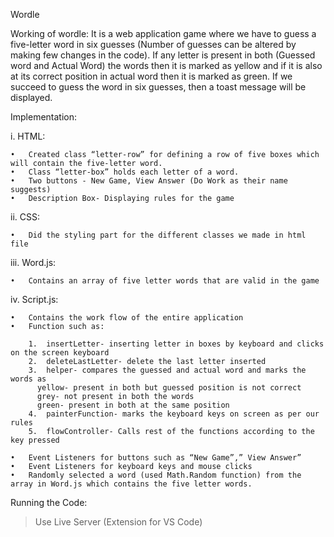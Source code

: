 Wordle

Working of wordle: 
  It is a web application game where we have to guess a five-letter word in six guesses (Number of guesses can be altered by making few changes in the code). If any letter is present in both (Guessed word and Actual Word) the words then it is marked as yellow and if it is also at its correct position in actual word then it is marked as green. If we succeed to guess the word in six guesses, then a toast message will be displayed.

Implementation:

  i.	HTML: 
  
    •	Created class “letter-row” for defining a row of five boxes which will contain the five-letter word.
    •	Class “letter-box” holds each letter of a word.
    •	Two buttons - New Game, View Answer (Do Work as their name suggests)
    •	Description Box- Displaying rules for the game

  ii.	CSS: 
  
    •	Did the styling part for the different classes we made in html file

  iii.	Word.js:
  
    •	Contains an array of five letter words that are valid in the game

  iv.	Script.js:
  
    •	Contains the work flow of the entire application
    •	Function such as:
    
        1.	insertLetter- inserting letter in boxes by keyboard and clicks on the screen keyboard
        2.	deleteLastLetter- delete the last letter inserted
        3.	helper- compares the guessed and actual word and marks the words as 
          yellow- present in both but guessed position is not correct 
          grey- not present in both the words
          green- present in both at the same position
        4.	painterFunction- marks the keyboard keys on screen as per our rules
        5.	flowController- Calls rest of the functions according to the key pressed
      
    •	Event Listeners for buttons such as “New Game”,” View Answer”
    •	Event Listeners for keyboard keys and mouse clicks
    •	Randomly selected a word (used Math.Random function) from the array in Word.js which contains the five letter words.

Running the Code:
> Use Live Server (Extension for VS Code)



